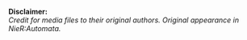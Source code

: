 **Disclaimer:**  
*Credit for media files to their original authors.*
*Original appearance in NieR:Automata.*  